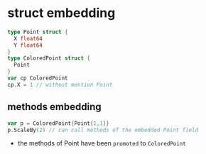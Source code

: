 # struct embedding

```go
type Point struct {
  X float64
  Y float64
}
type ColoredPoint struct {
  Point
}
var cp ColoredPoint
cp.X = 1 // without mention Point
```

## methods embedding

```go
var p = ColoredPoint{Point{1,1}}
p.ScaleBy(2) // can call methods of the embedded Point field
```

- the methods of Point have been `promoted` to `ColoredPoint`